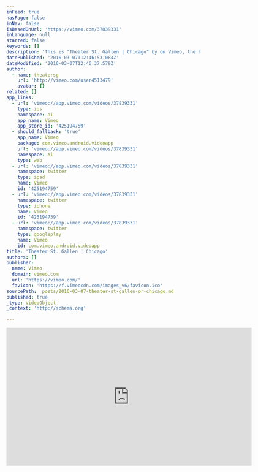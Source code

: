 ```yaml
---
inFeed: true
hasPage: false
inNav: false
isBasedOnUrl: 'https://vimeo.com/37839331'
inLanguage: null
starred: false
keywords: []
description: 'This is "Theater St. Gallen | Chicago" by on Vimeo, the home for high quality videos and the people who love them.'
datePublished: '2016-03-07T12:46:53.084Z'
dateModified: '2016-03-07T12:46:37.579Z'
author:
  - name: theatersg
    url: 'http://vimeo.com/user4513479'
    avatar: {}
related: []
app_links:
  - url: 'vimeo://app.vimeo.com/videos/37839331'
    type: ios
    namespace: ai
    app_name: Vimeo
    app_store_id: '425194759'
  - should_fallback: 'true'
    app_name: Vimeo
    package: com.vimeo.android.videoapp
    url: 'vimeo://app.vimeo.com/videos/37839331'
    namespace: ai
    type: web
  - url: 'vimeo://app.vimeo.com/videos/37839331'
    namespace: twitter
    type: ipad
    name: Vimeo
    id: '425194759'
  - url: 'vimeo://app.vimeo.com/videos/37839331'
    namespace: twitter
    type: iphone
    name: Vimeo
    id: '425194759'
  - url: 'vimeo://app.vimeo.com/videos/37839331'
    namespace: twitter
    type: googleplay
    name: Vimeo
    id: com.vimeo.android.videoapp
title: 'Theater St. Gallen | Chicago'
authors: []
publisher:
  name: Vimeo
  domain: vimeo.com
  url: 'https://vimeo.com/'
  favicon: 'https://f.vimeocdn.com/images_v6/favicon.ico'
sourcePath: _posts/2016-03-07-theater-st-gallen-or-chicago.md
published: true
_type: VideoObject
_context: 'http://schema.org'

---
```

<iframe src="https://cdn.embedly.com/widgets/media.html?src=https%3A%2F%2Fplayer.vimeo.com%2Fvideo%2F37839331&amp;url=https%3A%2F%2Fvimeo.com%2F37839331&amp;image=http%3A%2F%2Fi.vimeocdn.com%2Fvideo%2F260116741_640.jpg&amp;key=b7d04c9b404c499eba89ee7072e1c4f7&amp;type=text%2Fhtml&amp;schema=vimeo" width="640" height="360" scrolling="no" frameborder="0" allowfullscreen="allowfullscreen" style=""></iframe>